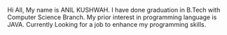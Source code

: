 Hi All, My name is ANIL KUSHWAH. I have done graduation in B.Tech with Computer Science Branch. My prior interest in programming language is JAVA. Currently Looking for a job to enhance my programming skills.
